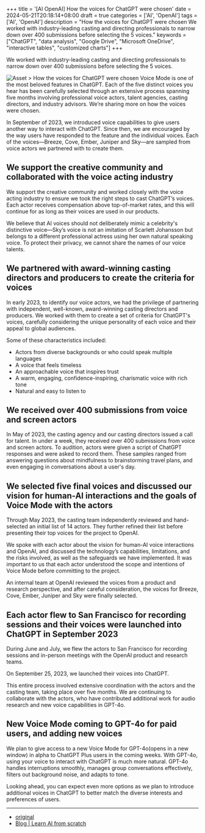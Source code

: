 +++
title = '[AI OpenAI] How the voices for ChatGPT were chosen'
date = 2024-05-21T20:18:14+08:00
draft = true
categories = ['AI', 'OpenAI']
tags = ['AI', 'OpenAI']
description = "How the voices for ChatGPT were chosen We worked with industry-leading casting and directing professionals to narrow down over 400 submissions before selecting the 5 voices."
keywords = ["ChatGPT", "data analysis", "Google Drive", "Microsoft OneDrive", "interactive tables", "customized charts"]
+++

We worked with industry-leading casting and directing professionals to narrow down over 400 submissions before selecting the 5 voices.

![Asset > How the voices for ChatGPT were chosen](https://images.ctfassets.net/kftzwdyauwt9/4dzZOfYrHYXxeTJcgfhH29/5fcafe2f0fa3e44cebcadb43b16da02a/safety-blog-cover-06.jpg?w=1920&q=90&fm=webp)
Voice Mode is one of the most beloved features in ChatGPT. Each of the five distinct voices you hear has been carefully selected through an extensive process spanning five months involving professional voice actors, talent agencies, casting directors, and industry advisors. We’re sharing more on how the voices were chosen.

In September of 2023, we introduced voice capabilities to give users another way to interact with ChatGPT. Since then, we are encouraged by the way users have responded to the feature and the individual voices. Each of the voices—Breeze, Cove, Ember, Juniper and Sky—are sampled from voice actors we partnered with to create them.

## We support the creative community and collaborated with the voice acting industry
We support the creative community and worked closely with the voice acting industry to ensure we took the right steps to cast ChatGPT’s voices. Each actor receives compensation above top-of-market rates, and this will continue for as long as their voices are used in our products.

We believe that AI voices should not deliberately mimic a celebrity's distinctive voice—Sky’s voice is not an imitation of Scarlett Johansson but belongs to a different professional actress using her own natural speaking voice. To protect their privacy, we cannot share the names of our voice talents.

## We partnered with award-winning casting directors and producers to create the criteria for voices
In early 2023, to identify our voice actors, we had the privilege of partnering with independent, well-known, award-winning casting directors and producers. We worked with them to create a set of criteria for ChatGPT's voices, carefully considering the unique personality of each voice and their appeal to global audiences.

Some of these characteristics included:

- Actors from diverse backgrounds or who could speak multiple languages
- A voice that feels timeless
- An approachable voice that inspires trust
- A warm, engaging, confidence-inspiring, charismatic voice with rich tone
- Natural and easy to listen to

## We received over 400 submissions from voice and screen actors
In May of 2023, the casting agency and our casting directors issued a call for talent. In under a week, they received over 400 submissions from voice and screen actors. To audition, actors were given a script of ChatGPT responses and were asked to record them. These samples ranged from answering questions about mindfulness to brainstorming travel plans, and even engaging in conversations about a user's day.

## We selected five final voices and discussed our vision for human-AI interactions and the goals of Voice Mode with the actors
Through May 2023, the casting team independently reviewed and hand-selected an initial list of 14 actors. They further refined their list before presenting their top voices for the project to OpenAI.

We spoke with each actor about the vision for human-AI voice interactions and OpenAI, and discussed the technology’s capabilities, limitations, and the risks involved, as well as the safeguards we have implemented. It was important to us that each actor understood the scope and intentions of Voice Mode before committing to the project.

An internal team at OpenAI reviewed the voices from a product and research perspective, and after careful consideration, the voices for Breeze, Cove, Ember, Juniper and Sky were finally selected.

## Each actor flew to San Francisco for recording sessions and their voices were launched into ChatGPT in September 2023
During June and July, we flew the actors to San Francisco for recording sessions and in-person meetings with the OpenAI product and research teams.

On September 25, 2023, we launched their voices into ChatGPT.

This entire process involved extensive coordination with the actors and the casting team, taking place over five months. We are continuing to collaborate with the actors, who have contributed additional work for audio research and new voice capabilities in GPT-4o.

## New Voice Mode coming to GPT-4o for paid users, and adding new voices
We plan to give access to a new Voice Mode for GPT-4o(opens in a new window) in alpha to ChatGPT Plus users in the coming weeks. With GPT-4o, using your voice to interact with ChatGPT is much more natural. GPT-4o handles interruptions smoothly, manages group conversations effectively, filters out background noise, and adapts to tone.

Looking ahead, you can expect even more options as we plan to introduce additional voices in ChatGPT to better match the diverse interests and preferences of users.

---

- [original](https://openai.com/index/improvements-to-data-analysis-in-chatgpt/)
- [Blog | Learn AI from scratch](https://blog.aihub2022.top/en/post/ai-openai-how-the-voices-for-chatgpt-were-chosen/)
